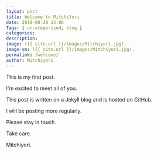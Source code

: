 ```yaml
--- 
layout: post 
title: Welcome to MitchiYori
date: 2019-08-28 22:06
Tags: [ uncategorized, blog ]
categories:
description: 
image: ({{ site.url }}/images/Mitchiyori.jpg).
image-sm: ({{ site.url }}/images/Mitchiyori.jpg).
permalink: /welcome/ 
author: Mitchiyori
--- 
```

This is my first post.

I'm excited to meet all of you.

This post is written on a Jekyll blog and is hosted on GitHub.

I will be posting more regularly.

Please stay in touch.

Take care.

Mitchiyori.